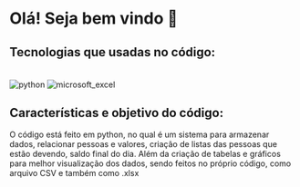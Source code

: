# **Olá! Seja bem vindo**  👋

## Tecnologias que usadas no código:
<div style="display: inline_block"><br/>
<img align="center" alt="python" src= "https://img.shields.io/badge/Python-14354C?style=for-the-badge&logo=python&logoColor=white">
<img align="center" alt="microsoft_excel" src= "https://img.shields.io/badge/Microsoft_Excel-217346?style=for-the-badge&logo=microsoft-excel&logoColor=white">
</div<br/>

## Características e objetivo do código:



O código está feito em python, no qual é um sistema para armazenar dados, relacionar pessoas e valores, criação de listas das pessoas que estão devendo, saldo final do dia. Além da criação de tabelas e gráficos para melhor visualização dos dados, sendo feitos no próprio código, como arquivo CSV e também como .xlsx

